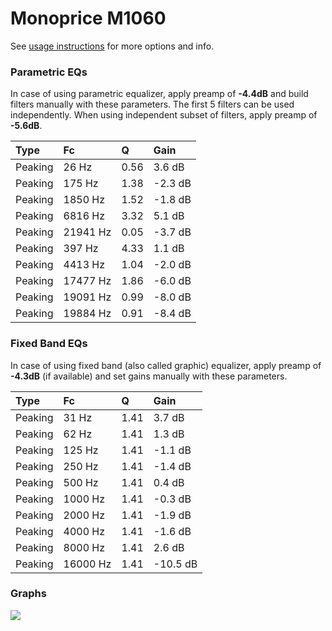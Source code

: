 # Monoprice M1060
See [usage instructions](https://github.com/jaakkopasanen/AutoEq#usage) for more options and info.

### Parametric EQs
In case of using parametric equalizer, apply preamp of **-4.4dB** and build filters manually
with these parameters. The first 5 filters can be used independently.
When using independent subset of filters, apply preamp of **-5.6dB**.

| Type    | Fc       |    Q | Gain    |
|:--------|:---------|:-----|:--------|
| Peaking | 26 Hz    | 0.56 | 3.6 dB  |
| Peaking | 175 Hz   | 1.38 | -2.3 dB |
| Peaking | 1850 Hz  | 1.52 | -1.8 dB |
| Peaking | 6816 Hz  | 3.32 | 5.1 dB  |
| Peaking | 21941 Hz | 0.05 | -3.7 dB |
| Peaking | 397 Hz   | 4.33 | 1.1 dB  |
| Peaking | 4413 Hz  | 1.04 | -2.0 dB |
| Peaking | 17477 Hz | 1.86 | -6.0 dB |
| Peaking | 19091 Hz | 0.99 | -8.0 dB |
| Peaking | 19884 Hz | 0.91 | -8.4 dB |

### Fixed Band EQs
In case of using fixed band (also called graphic) equalizer, apply preamp of **-4.3dB**
(if available) and set gains manually with these parameters.

| Type    | Fc       |    Q | Gain     |
|:--------|:---------|:-----|:---------|
| Peaking | 31 Hz    | 1.41 | 3.7 dB   |
| Peaking | 62 Hz    | 1.41 | 1.3 dB   |
| Peaking | 125 Hz   | 1.41 | -1.1 dB  |
| Peaking | 250 Hz   | 1.41 | -1.4 dB  |
| Peaking | 500 Hz   | 1.41 | 0.4 dB   |
| Peaking | 1000 Hz  | 1.41 | -0.3 dB  |
| Peaking | 2000 Hz  | 1.41 | -1.9 dB  |
| Peaking | 4000 Hz  | 1.41 | -1.6 dB  |
| Peaking | 8000 Hz  | 1.41 | 2.6 dB   |
| Peaking | 16000 Hz | 1.41 | -10.5 dB |

### Graphs
![](https://raw.githubusercontent.com/jaakkopasanen/AutoEq/master/results/oratory1990/harman_over-ear_2018/Monoprice%20M1060/Monoprice%20M1060.png)